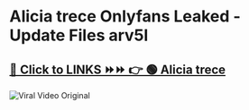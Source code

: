 
 # Alicia trece Onlyfans Leaked - Update Files arv5l

## <h2><a href="https://clipsfans.com/Alicia_trece&ref=git">🔗 Click to LINKS ⏩⏩ 👉 🟢 Alicia trece </a></h2>

<a href="https://clipsfans.com/Alicia_trece&ref=git" rel="nofollow" data-target="animated-image.originalLink"><img src="https://i.ibb.co.com/xMMVF88/686577567.gif" alt="Viral Video Original" style="max-width: 100%; display: inline-block;" data-target="animated-image.originalImage"></a>

